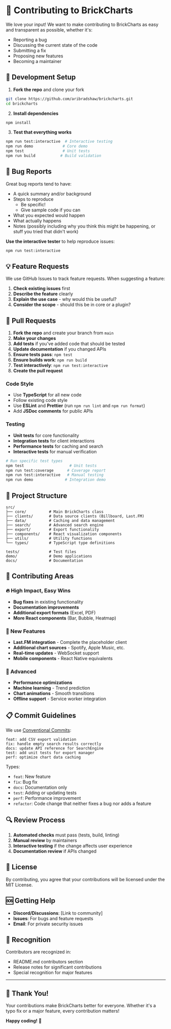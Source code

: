 # 🤝 Contributing to BrickCharts

We love your input! We want to make contributing to BrickCharts as easy and transparent as possible, whether it's:

- Reporting a bug
- Discussing the current state of the code
- Submitting a fix
- Proposing new features
- Becoming a maintainer

## 🚀 Development Setup

1. **Fork the repo** and clone your fork
```bash
git clone https://github.com/aribradshaw/brickcharts.git
cd brickcharts
```

2. **Install dependencies**
```bash
npm install
```

3. **Test that everything works**
```bash
npm run test:interactive  # Interactive testing
npm run demo             # Core demo
npm test                 # Unit tests
npm run build           # Build validation
```

## 🐛 Bug Reports

Great bug reports tend to have:

- A quick summary and/or background
- Steps to reproduce
  - Be specific!
  - Give sample code if you can
- What you expected would happen
- What actually happens
- Notes (possibly including why you think this might be happening, or stuff you tried that didn't work)

**Use the interactive tester** to help reproduce issues:
```bash
npm run test:interactive
```

## 💡 Feature Requests

We use GitHub Issues to track feature requests. When suggesting a feature:

1. **Check existing issues** first
2. **Describe the feature** clearly
3. **Explain the use case** - why would this be useful?
4. **Consider the scope** - should this be in core or a plugin?

## 🔧 Pull Requests

1. **Fork the repo** and create your branch from `main`
2. **Make your changes**
3. **Add tests** if you've added code that should be tested
4. **Update documentation** if you changed APIs
5. **Ensure tests pass**: `npm test`
6. **Ensure builds work**: `npm run build`
7. **Test interactively**: `npm run test:interactive`
8. **Create the pull request**

### Code Style

- Use **TypeScript** for all new code
- Follow existing code style
- Use **ESLint** and **Prettier** (run `npm run lint` and `npm run format`)
- Add **JSDoc comments** for public APIs

### Testing

- **Unit tests** for core functionality
- **Integration tests** for client interactions
- **Performance tests** for caching and search
- **Interactive tests** for manual verification

```bash
# Run specific test types
npm test                    # Unit tests
npm run test:coverage      # Coverage report  
npm run test:interactive   # Manual testing
npm run demo              # Integration demo
```

## 📂 Project Structure

```
src/
├── core/          # Main BrickCharts class
├── clients/       # Data source clients (Billboard, Last.FM)
├── data/          # Caching and data management
├── search/        # Advanced search engine
├── export/        # Export functionality
├── components/    # React visualization components
├── utils/         # Utility functions
└── types/         # TypeScript type definitions

tests/             # Test files
demo/              # Demo applications
docs/              # Documentation
```

## 🎯 Contributing Areas

### 🔥 High Impact, Easy Wins
- **Bug fixes** in existing functionality
- **Documentation improvements**
- **Additional export formats** (Excel, PDF)
- **More React components** (Bar, Bubble, Heatmap)

### 🚀 New Features
- **Last.FM integration** - Complete the placeholder client
- **Additional chart sources** - Spotify, Apple Music, etc.
- **Real-time updates** - WebSocket support
- **Mobile components** - React Native equivalents

### 🧪 Advanced
- **Performance optimizations**
- **Machine learning** - Trend prediction
- **Chart animations** - Smooth transitions
- **Offline support** - Service worker integration

## 📋 Commit Guidelines

We use [Conventional Commits](https://www.conventionalcommits.org/):

```
feat: add CSV export validation
fix: handle empty search results correctly
docs: update API reference for SearchEngine
test: add unit tests for export manager
perf: optimize chart data caching
```

Types:
- `feat`: New feature
- `fix`: Bug fix
- `docs`: Documentation only
- `test`: Adding or updating tests
- `perf`: Performance improvement
- `refactor`: Code change that neither fixes a bug nor adds a feature

## 🔍 Review Process

1. **Automated checks** must pass (tests, build, linting)
2. **Manual review** by maintainers
3. **Interactive testing** if the change affects user experience
4. **Documentation review** if APIs changed

## 📜 License

By contributing, you agree that your contributions will be licensed under the MIT License.

## 🆘 Getting Help

- **Discord/Discussions**: [Link to community]
- **Issues**: For bugs and feature requests
- **Email**: For private security issues

## 🎉 Recognition

Contributors are recognized in:
- README.md contributors section
- Release notes for significant contributions
- Special recognition for major features

---

## 💝 Thank You!

Your contributions make BrickCharts better for everyone. Whether it's a typo fix or a major feature, every contribution matters!

**Happy coding!** 🎵 
